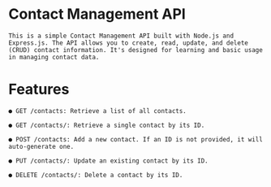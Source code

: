 # Contact Management API

    This is a simple Contact Management API built with Node.js and Express.js. The API allows you to create, read, update, and delete (CRUD) contact information. It's designed for learning and basic usage in managing contact data.

# Features
    ● GET /contacts: Retrieve a list of all contacts.

    ● GET /contacts/: Retrieve a single contact by its ID.

    ● POST /contacts: Add a new contact. If an ID is not provided, it will auto-generate one.

    ● PUT /contacts/: Update an existing contact by its ID.

    ● DELETE /contacts/: Delete a contact by its ID.